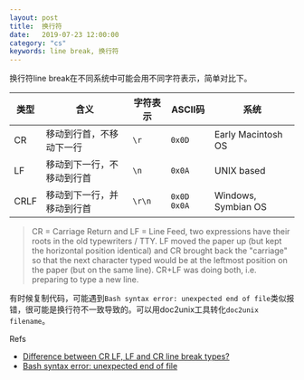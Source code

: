 ```yaml
---
layout: post
title:  换行符
date:   2019-07-23 12:00:00
category: "cs"
keywords: line break, 换行符
---
```


换行符line break在不同系统中可能会用不同字符表示，简单对比下。

| 类型 | 含义 | 字符表示 | ASCII码 | 系统 |
| --- | --- | --- | --- | --- |
| CR | 移动到行首，不移动下一行 | `\r` | `0x0D` | Early Macintosh OS  |
| LF | 移动到下一行，不移动到行首 | `\n` | `0x0A` | UNIX based |
| CRLF | 移动到下一行，并移动到行首 | `\r\n` | `0x0D 0x0A` | Windows, Symbian OS |

> CR = Carriage Return and LF = Line Feed, two expressions have their roots in the old typewriters / TTY. LF moved the paper up (but kept the horizontal position identical) and CR brought back the "carriage" so that the next character typed would be at the leftmost position on the paper (but on the same line). CR+LF was doing both, i.e. preparing to type a new line.

有时候复制代码，可能遇到`Bash syntax error: unexpected end of file`类似报错，很可能是换行符不一致导致的。可以用doc2unix工具转化`doc2unix filename`。

Refs

+ [Difference between CR LF, LF and CR line break types?](https://stackoverflow.com/questions/1552749/difference-between-cr-lf-lf-and-cr-line-break-types)
+ [Bash syntax error: unexpected end of file](https://stackoverflow.com/questions/6366530/bash-syntax-error-unexpected-end-of-file/6366607)




